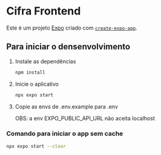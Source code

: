# Cifra Frontend

Este é um projeto [Expo](https://expo.dev) criado com [`create-expo-app`](https://www.npmjs.com/package/create-expo-app).

## Para iniciar o densenvolvimento

1. Instale as dependências

   ```bash
   npm install
   ```

2. Inicie o aplicativo

   ```bash
   npx expo start
   ```

3. Copie as envs de .env.example para .env

   OBS: a env EXPO_PUBLIC_API_URL não aceita localhost

### Comando para iniciar o app sem cache

```bash
npx expo start --clear
```
